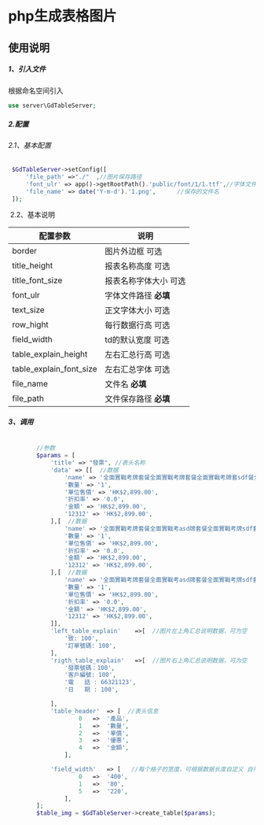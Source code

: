 # php生成表格图片
## 使用说明

##### 1、引入文件

根据命名空间引入

```php
use server\GdTableServer;
```

##### 2.配置

###### 	2.1、基本配置

```php
 $GdTableServer->setConfig([
     'file_path' =>"./"  ,//图片保存路径
     'font_ulr' => app()->getRootPath().'public/font/1/1.ttf',//字体文件路径
     'file_name' => date('Y-m-d').'1.png',      //保存的文件名
 ]);
```

​		2.2、基本说明



| 配置参数                | 说明                   |
| ----------------------- | ---------------------- |
| border                  | 图片外边框 可选        |
| title_height            | 报表名称高度 可选      |
| title_font_size         | 报表名称字体大小 可选  |
| font_ulr                | 字体文件路径  **必填** |
| text_size               | 正文字体大小 可选      |
| row_hight               | 每行数据行高 可选      |
| field_width             | td的默认宽度 可选      |
| table_explain_height    | 左右汇总行高 可选      |
| table_explain_font_size | 左右汇总字体 可选      |
| file_name               | 文件名 **必填**        |
| file_path               | 文件保存路径 **必填**  |

##### 3、调用

```php

        //参数
        $params = [
            'title' => "發票", //表头名称
            'data' => [[  //数据
                'name' => '全面實戰考牌套餐全面實戰考牌套餐全面實戰考牌套sdf餐全面實戰考牌套餐考牌套餐全面實戰考牌df套考牌套餐全面實戰考牌套',
                '數量' => '1',
                '單位售價' => 'HK$2,899.00',
                '折扣率' => '0.0',
                '金額' => 'HK$2,899.00',
                '12312' => 'HK$2,899.00',
            ],[  //数据
                'name' => '全面實戰考牌套餐全面實戰考asd牌套餐全面實戰考牌sdf套餐全面實戰考牌套餐考牌套餐全面實戰考牌套考牌套餐全面實戰考牌套',
                '數量' => '1',
                '單位售價' => 'HK$2,899.00',
                '折扣率' => '0.0',
                '金額' => 'HK$2,899.00',
                '12312' => 'HK$2,899.00',
            ],[  //数据
                'name' => '全面實戰考牌套餐全面實戰考asd牌套餐全面實戰考牌sdf套餐全面實戰考牌套餐考牌套餐全面實戰考牌套考牌套餐全面實戰考牌套1',
                '數量' => '1',
                '單位售價' => 'HK$2,899.00',
                '折扣率' => '0.0',
                '金額' => 'HK$2,899.00',
                '12312' => 'HK$2,899.00',
            ]],
            'left_table_explain'	=>[  //图片左上角汇总说明数据，可为空
                '致: 100',
                '訂單號碼: 100',
            ],
            'rigth_table_explain'	=>[  //图片右上角汇总说明数据，可为空
                '發票號碼：100',
                '客戶編號: 100',
                '電   話 : 66321123',
                '日   期 : 100',

            ],
            'table_header'	=> [  //表头信息
                    0   =>  '產品',
                    1   =>  '數量',
                    2   =>  '單價',
                    3   =>  '優惠',
                    4   =>  '金額',
                ],

            'field_width'	=> [   //每个格子的宽度，可根据数据长度自定义 自行宽度
                    0   =>  '400',
                    1   =>  '80',
                    5   =>  '220',
                ],
        ];
        $table_img = $GdTableServer->create_table($params);
```

